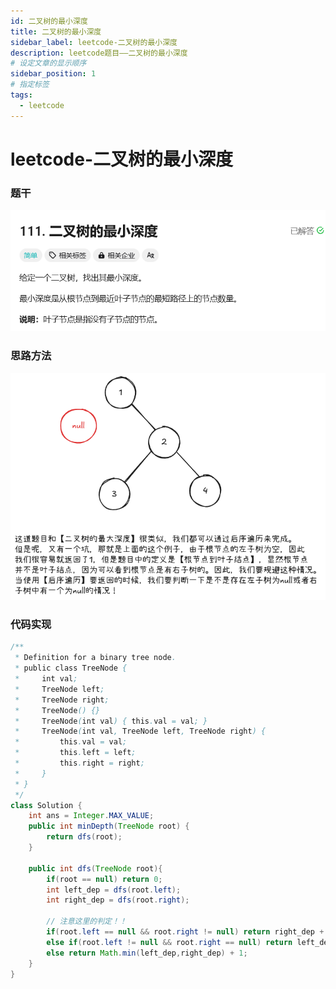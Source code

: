 ```yaml
---
id: 二叉树的最小深度
title: 二叉树的最小深度
sidebar_label: leetcode-二叉树的最小深度
description: leetcode题目——二叉树的最小深度
# 设定文章的显示顺序
sidebar_position: 1
# 指定标签
tags:
  - leetcode
---
```


# leetcode-二叉树的最小深度

### 题干
![二叉树的最小深度题目描述](../../../static/leetcode-题干/二叉树的最小深度.png)

### 思路方法
![二叉树的最小深度思路方法](../../../static/leetcode-思路方法/二叉树的最小深度.png)

### 代码实现
```java title="Java Code" showLineNumbers {27,28,29,30}
/**
 * Definition for a binary tree node.
 * public class TreeNode {
 *     int val;
 *     TreeNode left;
 *     TreeNode right;
 *     TreeNode() {}
 *     TreeNode(int val) { this.val = val; }
 *     TreeNode(int val, TreeNode left, TreeNode right) {
 *         this.val = val;
 *         this.left = left;
 *         this.right = right;
 *     }
 * }
 */
class Solution {
    int ans = Integer.MAX_VALUE;
    public int minDepth(TreeNode root) {
        return dfs(root);
    }

    public int dfs(TreeNode root){
        if(root == null) return 0;
        int left_dep = dfs(root.left);
        int right_dep = dfs(root.right);

        // 注意这里的判定！！
        if(root.left == null && root.right != null) return right_dep + 1;
        else if(root.left != null && root.right == null) return left_dep + 1;
        else return Math.min(left_dep,right_dep) + 1;
    }
}
```